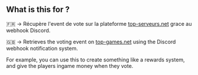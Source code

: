 ## What is this for ?

🇫🇷 -> Récupère l'event de vote sur la plateforme [top-serveurs.net](https://top-serveurs.net/) grace au webhook Discord.

🇬🇧 -> Retrieves the voting event on [top-games.net](https://top-games.net/) using the Discord webhook notification system.

For example, you can use this to create something like a rewards system, and give the players ingame money when they vote.
